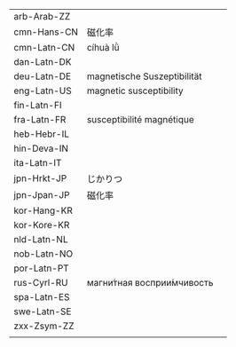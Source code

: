 | | | |
|-|-|-|
| arb-Arab-ZZ |  |  |
| cmn-Hans-CN | 磁化率 |  |
| cmn-Latn-CN | cíhuà lǜ |  |
| dan-Latn-DK |  |  |
| deu-Latn-DE | magnetische Suszeptibilität |  |
| eng-Latn-US | magnetic susceptibility |  |
| fin-Latn-FI |  |  |
| fra-Latn-FR | susceptibilité magnétique |  |
| heb-Hebr-IL |  |  |
| hin-Deva-IN |  |  |
| ita-Latn-IT |  |  |
| jpn-Hrkt-JP | じかりつ |  |
| jpn-Jpan-JP | 磁化率 |  |
| kor-Hang-KR |  |  |
| kor-Kore-KR |  |  |
| nld-Latn-NL |  |  |
| nob-Latn-NO |  |  |
| por-Latn-PT |  |  |
| rus-Cyrl-RU | магни́тная восприи́мчивость |  |
| spa-Latn-ES |  |  |
| swe-Latn-SE |  |  |
| zxx-Zsym-ZZ |  |  |
|  |  |  |

